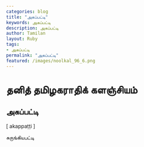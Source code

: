```yaml
---  
categories: blog  
title: "அகப்பட்டி"
keywords: அகப்பட்டி  
description: அகப்பட்டி
author: Tamilan  
layout: Ruby  
tags:     
- அகப்பட்டி
permalink: "அகப்பட்டி"  
featured: /images/noolkal_96_6.png  
--- 
```

# தனித் தமிழகராதிக் களஞ்சியம்
## அகப்பட்டி

[ akappaṭṭi ]  
  
சுருங்கியபட்டி